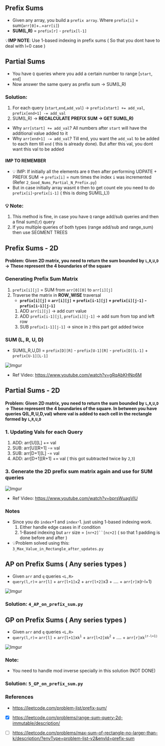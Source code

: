 ## Prefix Sums
- Given any array, you build a `prefix array`. Where `prefix[i]` = sum(`arr[0]`+..+`arr[i]`)
- **SUM(L,R)** = `prefix[r]` - `prefix[l-1]` 

💡**IMP NOTE**: Use 1-based indexing in prefix sums ( So that you dont have to deal with l=0 case )

## Partial Sums
- You have `Q` queries where you add a certain number to range [`start`, `end`]
- Now answer the same query as prefix sum -> SUM(L,R)
### Solution:
1. For each query (`start`,`end`,`add_val`) ->  `prefix[start] += add_val`, `prefix[end+1] -= add_val`
2. SUM(L,R) -> **RECALCULATE PREFIX SUM -> GET SUM(L,R)**

- Why `arr[start] += add_val`? All numbers after `start` will have the additional value added to it
- Why `arr[end+1] -= add_val`? Till end, you want the `add_val` to be added to each item till `end` ( this is already done). But after this val, you dont want this val to be added

#### IMP TO REMEMBER
- 💡 IMP: If initially all the elements are `0` then after performing UDPATE + PREFIX SUM -> `prefix[i]` = num times the index `i` was incremented (Refer `2_Good_Nums_Partial_N_Prefix.py`)
- But in case initially array wasnt `0` then to get count ele you need to do `prefix[i]`-`prefix[i-1]` ( this is doing SUM(L,L))

### 💡 **Note**: 
  1. This method is fine, in case you have `Q` range add/sub queries and then a final sum(l,r) query
  2. If you multiple queries of both types (range add/sub and range_sum) then use SEGMENT TREES



## Prefix Sums - 2D
#### Problem: Given 2D matrix, you need to return the sum bounded by `L`,`R`,`U`,`D` -> These represent the 4 boundaries of the square

### Generating Prefix Sum Matrix
1. `prefix[i][j]` = SUM from `arr[0][0]` to `arr[i][j]`
2. Traverse the matrix in **ROW_WISE** traversal
   - **`prefix[i][j]` = `arr[i][j]` + `prefix[i-1][j]` + `prefix[i][j-1]` - `prefix[i-1][j-1]`**
    1. ADD `arr[i][j]` -> add curr value
    2. ADD `prefix[i-1][j]`, `prefix[i][j-1]` -> add sum from top and left row
    3. SUB `prefix[i-1][j-1]` -> since in `2` this part got added twice

### SUM (L, R, U, D)
- SUM(L,R,U,D) = `prefix[D][R]` - `prefix[U-1][R]` - `prefix[D][L-1]` + `prefix[U-1][L-1]`

![Imgur](https://i.imgur.com/bsynfgC.png)
- Ref Video: https://www.youtube.com/watch?v=gRqAbKHNp6M


## Partial Sums - 2D
#### Problem: Given 2D matrix, you need to return the sum bounded by `L`,`R`,`U`,`D` -> These represent the 4 boundaries of the square. In between you have queries Q(L,R,U,D,val) where val is added to each cell in the rectangle formed by `L`,`R`,`U`,`D`


### 1. Updating Vals for each Query
1. ADD: arr[U][L] += val
2. SUB: arr[U][R+1] -= val
3. SUB: arr[D+1][L] -= val
4. ADD: arr[D+1][R+1] += val ( this got subtracted twice by `2`,`3`)

### 3. Generate the 2D prefix sum matrix again and use for SUM queries

![Imgur](https://i.imgur.com/1wrjbjS.png)
- Ref Video: https://www.youtube.com/watch?v=bprsWuagVlU

### Notes
- Since you do `index`+1 and `index`-1. just using 1-based indexing work. 
  1. Either handle edge cases in if condition
  2. 1-Based indexing but `arr` size = `[nr+2]``[nc+2]` ( so that 1 padding is done before and after )
- 💡Problem solved using this: `3_Max_Value_in_Rectangle_after_updates.py`


## AP on Prefix Sums ( Any series types )
- Given `arr` and `q` queries `<L,R>` 
- `query(l,r)`= `arr[l]` + `arr[l+1]x`2 + `arr[l+2]`x3 + .... + `arr[r]`x(r-l+1) 

![Imgur](https://i.imgur.com/Cbxe38R.png)

### Solution: `4_AP_on_prefix_sum.py`

## GP on Prefix Sums ( Any series types )
- Given `arr` and `q` queries `<L,R>` 
- `query(l,r)`= `arr[l]` + `arr[l+1]`x`k`<sup>`1`</sup> + `arr[l+2]`x`k`<sup>`2`</sup> + .... + `arr[r]`x`k`<sup>`(r-l+1)`</sup> 

![Imgur](https://i.imgur.com/bc7TVtv.png)

### Note:
- You need to handle mod inverse specially in this solution (NOT DONE)
### Solution: `5_GP_on_prefix_sum.py`


### References
- https://leetcode.com/problem-list/prefix-sum/
- [x] https://leetcode.com/problems/range-sum-query-2d-immutable/description/
- [ ] https://leetcode.com/problems/max-sum-of-rectangle-no-larger-than-k/description/?envType=problem-list-v2&envId=prefix-sum


